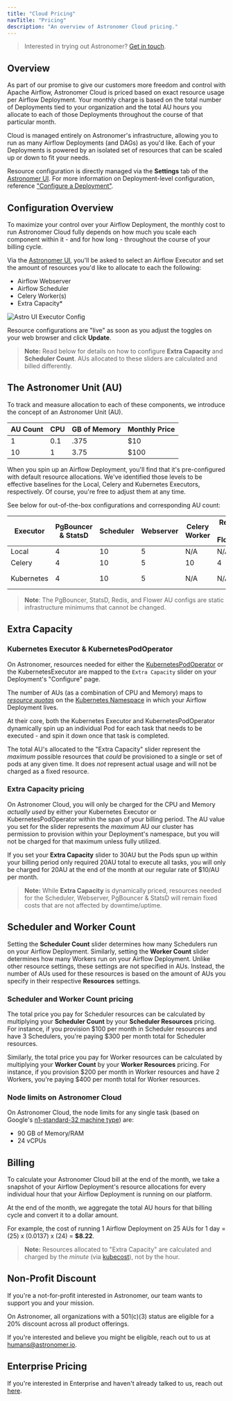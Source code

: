 ```yaml
---
title: "Cloud Pricing"
navTitle: "Pricing"
description: "An overview of Astronomer Cloud pricing."
---
```


> Interested in trying out Astronomer? [Get in touch](https://www.astronomer.io/get-astronomer/).

## Overview

As part of our promise to give our customers more freedom and control with Apache Airflow, Astronomer Cloud is priced based on exact resource usage per Airflow Deployment. Your monthly charge is based on the total number of Deployments tied to your organization and the total AU hours you allocate to each of those Deployments throughout the course of that particular month.

Cloud is managed entirely on Astronomer's infrastructure, allowing you to run as many Airflow Deployments (and DAGs) as you'd like. Each of your Deployments is powered by an isolated set of resources that can be scaled up or down to fit your needs.

Resource configuration is directly managed via the **Settings** tab of the [Astronomer UI](https://app.gcp0001.us-east4.astronomer.io/logi). For more information on Deployment-level configuration, reference ["Configure a Deployment"](https://www.astronomer.io/docs/cloud/stable/deploy/configure-deployment/).

## Configuration Overview

To maximize your control over your Airflow Deployment, the monthly cost to run Astronomer Cloud fully depends on how much you scale each component within it - and for how long - throughout the course of your billing cycle.

Via the [Astronomer UI](https://app.gcp0001.us-east4.astronomer.io/login), you'll be asked to select an Airflow Executor and set the amount of resources you'd like to allocate to each the following:

- Airflow Webserver
- Airflow Scheduler
- Celery Worker(s)
- Extra Capacity*

![Astro UI Executor Config](https://assets2.astronomer.io/main/docs/astronomer-ui/v0.23-astro-UI-executor.png)

Resource configurations are "live" as soon as you adjust the toggles on your web browser and click **Update**.

> **Note:** Read below for details on how to configure **Extra Capacity** and **Scheduler Count**. AUs allocated to these sliders are calculated and billed differently.

## The Astronomer Unit (AU)

To track and measure allocation to each of these components, we introduce the concept of an Astronomer Unit (AU).

| AU Count | CPU | GB of Memory | Monthly Price |
|----------|-----|--------|-------|
| 1 | 0.1 | .375 | $10 |
| 10 | 1 | 3.75 | $100

When you spin up an Airflow Deployment, you'll find that it's pre-configured with default resource allocations. We've identified those levels to be effective baselines for the Local, Celery and Kubernetes Executors, respectively. Of course, you're free to adjust them at any time.

See below for out-of-the-box configurations and corresponding AU count:

| Executor   | PgBouncer & StatsD | Scheduler | Webserver | Celery Worker | Redis & Flower | Extra Capacity | Total AU | Monthly Cost |
|------------|--------------------|-----------|-----------|---------------|----------------|----------------|----------|--------------|
| Local | 4 | 10| 5 | N/A | N/A | N/A | 19 | $190 |
| Celery | 4 | 10 | 5 | 10 | 4 | N/A | 33 | $330 |
| Kubernetes | 4 | 10 | 5 | N/A | N/A | 10 | 19 - 29 | $190 - $290  |

> **Note**: The PgBouncer, StatsD, Redis, and Flower AU configs are static infrastructure minimums that cannot be changed.

## Extra Capacity

### Kubernetes Executor & KubernetesPodOperator

On Astronomer, resources needed for either the [KubernetesPodOperator](/docs/cloud/stable/customize-airflow/kubepodoperator/) or the KubernetesExecutor are mapped to the `Extra Capacity` slider on your Deployment's "Configure" page.

The number of AUs (as a combination of CPU and Memory) maps to [*resource quotas*](https://kubernetes.io/docs/concepts/policy/resource-quotas/) on the [Kubernetes Namespace](https://kubernetes.io/docs/concepts/overview/working-with-objects/namespaces/) in which your Airflow Deployment lives.

At their core, both the Kubernetes Executor and KubernetesPodOperator dynamically spin up an individual Pod for each task that needs to be executed - and spin it down once that task is completed.

The total AU's allocated to the "Extra Capacity" slider represent the *maximum* possible resources that *could* be provisioned to a single or set of pods at any given time. It does *not* represent actual usage and will not be charged as a fixed resource.

### Extra Capacity pricing

On Astronomer Cloud, you will only be charged for the CPU and Memory *actually used* by either your Kubernetes Executor or KubernetesPodOperator within the span of your billing period. The AU value you set for the slider represents the *maximum* AU our cluster has permission to provision within your Deployment's namespace, but you will not be charged for that maximum unless fully utilized.

If you set your **Extra Capacity** slider to 30AU but the Pods spun up within your billing period only required 20AU total to execute all tasks, you will only be charged for 20AU at the end of the month at our regular rate of $10/AU per month.

> **Note:** While **Extra Capacity** is dynamically priced, resources needed for the Scheduler, Webserver, PgBouncer & StatsD will remain fixed costs that are not affected by downtime/uptime.

## Scheduler and Worker Count

Setting the **Scheduler Count** slider determines how many Schedulers run on your Airflow Deployment. Similarly, setting the **Worker Count** slider determines how many Workers run on your Airflow Deployment. Unlike other resource settings, these settings are not specified in AUs. Instead, the number of AUs used for these resources is based on the amount of AUs you specify in their respective **Resources** settings.

### Scheduler and Worker Count pricing

The total price you pay for Scheduler resources can be calculated by multiplying your **Scheduler Count** by your **Scheduler Resources** pricing. For instance, if you provision $100 per month in Scheduler resources and have 3 Schedulers, you're paying $300 per month total for Scheduler resources.

Similarly, the total price you pay for Worker resources can be calculated by multiplying your **Worker Count** by your **Worker Resources** pricing.  For instance, if you provision $200 per month in Worker resources and have 2 Workers, you're paying $400 per month total for Worker resources.

### Node limits on Astronomer Cloud

On Astronomer Cloud, the node limits for any single task (based on Google's [n1-standard-32 machine type](https://cloud.google.com/compute/docs/machine-types#n1_standard_machine_types)) are:

- 90 GB of Memory/RAM
- 24 vCPUs

## Billing

To calculate your Astronomer Cloud bill at the end of the month, we take a snapshot of your Airflow Deployment's resource allocations for every individual hour that your Airflow Deployment is running on our platform.

At the end of the month, we aggregate the total AU hours for that billing cycle and convert it to a dollar amount.

For example, the cost of running 1 Airflow Deployment on 25 AUs for 1 day = (25) x (0.0137) x (24) = **$8.22**.

> **Note:** Resources allocated to "Extra Capacity" are calculated and charged by the *minute* (via [kubecost](https://kubecost.com/)), not by the hour.

## Non-Profit Discount

If you're a not-for-profit interested in Astronomer, our team wants to support you and your mission.

On Astronomer, all organizations with a 501(c)(3) status are eligible for a 20% discount across all product offerings.

If you're interested and believe you might be eligible, reach out to us at humans@astronomer.io.

## Enterprise Pricing

If you're interested in Enterprise and haven't already talked to us, reach out [here](/contact).
